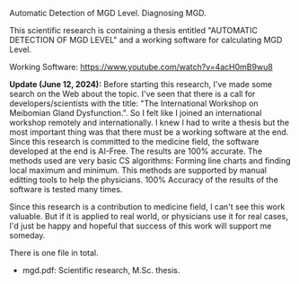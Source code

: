 Automatic Detection of MGD Level. Diagnosing MGD.

This scientific research is containing a thesis entitled "AUTOMATIC DETECTION OF MGD LEVEL" and a working software for calculating MGD Level.

Working Software: https://www.youtube.com/watch?v=4acH0mB9wu8

**Update (June 12, 2024):**
Before starting this research, I've made some search on the Web about the topic. I've seen that there is a call for developers/scientists with the title: "The International Workshop on Meibomian Gland Dysfunction.". So I felt like I joined an international workshop remotely and internationally. I knew I had to write a thesis but the most important thing was that there must be a working software at the end. Since this research is committed to the medicine field, the software developed at the end is AI-Free. The results are 100% accurate. The methods used are very basic CS algorithms: Forming line charts and finding local maximum and minimum. This methods are supported by manual editting tools to help the physicians. 100% Accuracy of the results of the software is tested many times. 

Since this research is a contribution to medicine field, I can't see this work valuable. But if it is applied to real world, or physicians use it for real cases, I'd just be happy and hopeful that success of this work will support me someday.

There is one file in total.
* mgd.pdf: Scientific research, M.Sc. thesis.
